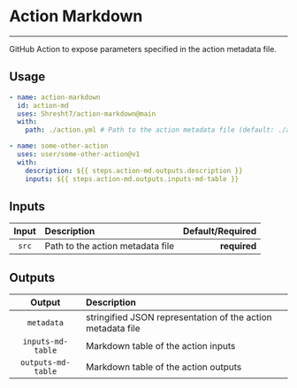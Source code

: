 # Action Markdown
-----------------

GitHub Action to expose parameters specified in the action metadata file.

## Usage

```yaml
- name: action-markdown
  id: action-md
  uses: Shresht7/action-markdown@main
  with:
    path: ./action.yml # Path to the action metadata file (default: ./action.yaml)

- name: some-other-action
  uses: user/some-other-action@v1
  with:
    description: ${{ steps.action-md.outputs.description }}
    inputs: ${{ steps.action-md.outputs.inputs-md-table }}
```

## Inputs

<!-- slot: inputs -->
| Input | Description                      | Default/Required |
| :---: | :------------------------------- | ---------------: |
| `src` | Path to the action metadata file |     **required** |
<!-- /slot -->

## Outputs

<!-- slot: outputs -->
|       Output       | Description                                                 |
| :----------------: | :---------------------------------------------------------- |
|     `metadata`     | stringified JSON representation of the action metadata file |
|  `inputs-md-table` | Markdown table of the action inputs                         |
| `outputs-md-table` | Markdown table of the action outputs                        |
<!-- /slot -->